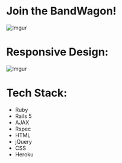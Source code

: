 # Join the BandWagon!
![Imgur](https://i.imgur.com/kWiSbpr.png)

# Responsive Design:
![Imgur](https://i.imgur.com/Volpvak.png)

# Tech Stack: 
* Ruby
* Rails 5
* AJAX
* Rspec
* HTML 
* jQuery 
* CSS
* Heroku
